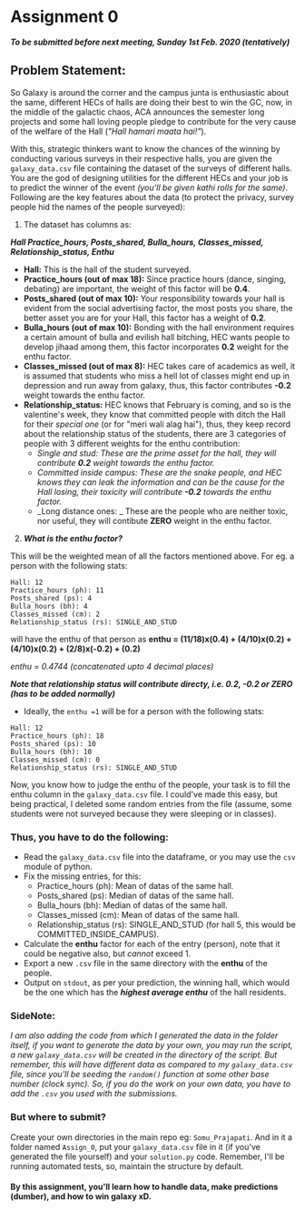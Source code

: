 # Assignment 0
**_To be submitted before next meeting, Sunday 1st Feb. 2020 (tentatively)_**

## Problem Statement:

So Galaxy is around the corner and the campus junta is enthusiastic about the same, different HECs of halls are doing their best to win the GC, now, in the middle of the galactic chaos, ACA announces the semester long projects and some hall loving people pledge to contribute for the very cause of the welfare of the Hall (_"Hall hamari maata hai!"_).

With this, strategic thinkers want to know the chances of the winning by conducting various surveys in their respective halls, you are given the `galaxy_data.csv` file containing the dataset of the surveys of different halls. You are the god of designing utilities for the different HECs and your job is to predict the winner of the event _(you'll be given kathi rolls for the same)_. Following are the key features about the data (to protect the privacy, survey people hid the names of the people surveyed):

1. The dataset has columns as: 

***Hall Practice_hours,  Posts_shared,  Bulla_hours, Classes_missed,  Relationship_status, Enthu***

  - **Hall:** This is the hall of the student surveyed.
  - **Practice_hours (out of max 18):** Since practice hours (dance, singing, debating) are important, the weight of this factor will be **0.4**.
  - **Posts_shared (out of max 10):** Your responsibility towards your hall is evident from the social advertising factor, the most posts you  share, the better asset you are for your Hall, this factor has a weight of **0.2**.
  - **Bulla_hours (out of max 10):** Bonding with the hall environment requires a certain amount of bulla and evilish hall bitching, HEC wants people to develop jihaad among them, this factor incorporates **0.2** weight for the enthu factor.
  - **Classes_missed (out of max 8):** HEC takes care of academics as well, it is assumed that students who miss a hell lot of classes might end up in depression and run away from galaxy, thus, this factor contributes **-0.2** weight towards the enthu factor.
  - **Relationship_status:** HEC knows that February is coming, and so is the valentine's week, they know that committed people with ditch the Hall for their _special one_ (or for "meri wali alag hai"), thus, they keep record about the relationship status of the students, there are 3 categories of people with 3 different weights for the enthu contribution:
    - _Single and stud: These are the prime asset for the hall, they will contribute **0.2** weight towards the enthu factor._
    - _Committed inside campus: These are the snake people, and HEC knows they can leak the information and can be the cause for the Hall losing, their toxicity will contribute **-0.2** towards the enthu factor._
    - _Long distance ones: _ These are the people who are neither toxic, nor useful, they will contibute **ZERO** weight in the enthu factor.
2. ***What is the enthu factor?***

This will be the weighted mean of all the factors mentioned above. For eg. a person with the following stats:

```
Hall: 12
Practice_hours (ph): 11
Posts_shared (ps): 4
Bulla_hours (bh): 4
Classes_missed (cm): 2
Relationship_status (rs): SINGLE_AND_STUD
```

will have the enthu of that person as **enthu = (11/18)x(0.4) + (4/10)x(0.2) + (4/10)x(0.2) + (2/8)x(-0.2) + (0.2)**

_enthu = 0.4744 (concatenated upto 4 decimal places)_

***Note that relationship status will contribute directy, i.e. 0.2, -0.2 or ZERO (has to be added normally)***

- Ideally, the `enthu =1` will be for a person with the following stats:

```
Hall: 12
Practice_hours (ph): 18
Posts_shared (ps): 10
Bulla_hours (bh): 10
Classes_missed (cm): 0
Relationship_status (rs): SINGLE_AND_STUD
```

Now, you know how to judge the enthu of the people, your task is to fill the enthu column in the `galaxy_data.csv` file. I could've made this easy, but being practical, I deleted some random entries from the file (assume, some students were not surveyed because they were sleeping or in classes). 

### Thus, you have to do the following:

- Read the `galaxy_data.csv` file into the dataframe, or you may use the `csv` module of python.
- Fix the missing entries, for this:
  - Practice_hours (ph): Mean of datas of the same hall.
  - Posts_shared (ps): Median of datas of the same hall.
  - Bulla_hours (bh): Median of datas of the same hall.
  - Classes_missed (cm): Mean of datas of the same hall.
  - Relationship_status (rs): SINGLE_AND_STUD (for hall 5, this would be COMMITTED_INSIDE_CAMPUS).
- Calculate the **enthu** factor for each of the entry (person), note that it could be negative also, but _cannot_ exceed 1.
- Export a new `.csv` file in the same directory with the **enthu** of the people.
- Output on `stdout`, as per your prediction, the winning hall, which would be the one which has the ***highest average enthu*** of the hall residents.

### SideNote:
_I am also adding the code from which I generated the data in the folder itself, if you want to generate the data by your own, you may run the script, a new `galaxy_data.csv` will be created in the directory of the script. But remember, this will have different data as compared to my `galaxy_data.csv` file, since you'll be seeding the `random()` function at some other base number (clock sync). So, if you do the work on your own data, you have to add the `.csv` you used with the submissions._

### But where to submit?
Create your own directories in the main repo eg: `Somu_Prajapati`. And in it a folder named `Assign_0`, put your `galaxy_data.csv` file in it (if you've generated the file yourself) and your `solution.py` code. Remember, I'll be running automated tests, so, maintain the structure by default.

#### By this assignment, you'll learn how to handle data, make predictions (dumber), and how to win galaxy xD.
